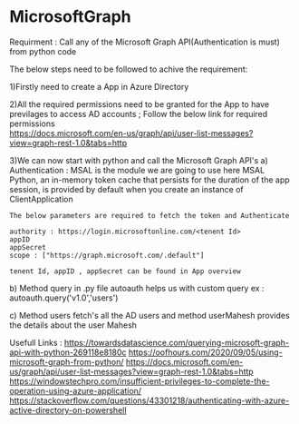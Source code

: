 # MicrosoftGraph

Requirment : Call any of the Microsoft Graph API(Authentication is must) from python code

The below steps need to be followed to achive the requirement:

1)Firstly need to create a App in Azure Directory

2)All the required permissions need to be granted for the App to have previlages to access AD accounts ; Follow the below link for required permissions  
https://docs.microsoft.com/en-us/graph/api/user-list-messages?view=graph-rest-1.0&tabs=http

3)We can now start with python and call the Microsoft Graph API's
  a) Authentication : MSAL is the module we are going to use here
    MSAL Python, an in-memory token cache that persists for the duration of the app session, is provided by default when you create an instance of       ClientApplication
    
    The below parameters are required to fetch the token and Authenticate 
        
    authority : https://login.microsoftonline.com/<tenent Id> 
    appID 
    appSecret
    scope : ["https://graph.microsoft.com/.default"]
    
    tenent Id, appID , appSecret can be found in App overview
    
  b) Method query in .py file autoauth helps us with custom query 
     ex : autoauth.query('v1.0','users')

  c) Method users fetch's all the AD users and method userMahesh provides the details about the user Mahesh 

Usefull Links :
https://towardsdatascience.com/querying-microsoft-graph-api-with-python-269118e8180c
https://oofhours.com/2020/09/05/using-microsoft-graph-from-python/
https://docs.microsoft.com/en-us/graph/api/user-list-messages?view=graph-rest-1.0&tabs=http
https://windowstechpro.com/insufficient-privileges-to-complete-the-operation-using-azure-application/
https://stackoverflow.com/questions/43301218/authenticating-with-azure-active-directory-on-powershell
